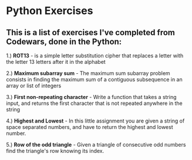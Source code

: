 # Python Exercises
This is a list of exercises I've completed from Codewars, done in the Python: 
-----------------------------------------------------------

1.) **ROT13** - is a simple letter substitution cipher that replaces a letter with the letter 13 letters after it in the alphabet

2.) **Maximum subarray sum** - The maximum sum subarray problem consists in finding the maximum sum of a contiguous subsequence in an array or list of integers

3.) **First non-repeating character** - Write a function that takes a string input, and returns the first character that is not repeated anywhere in the string

4.) **Highest and Lowest** - In this little assignment you are given a string of space separated numbers, and have to return the highest and lowest number.

5.) **Row of the odd triangle** - Given a triangle of consecutive odd numbers find the triangle's row knowing its index.
